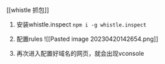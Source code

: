 [[whistle 抓包]]

1.  安装whistle.inspect
 `npm i -g whistle.inspect`

2.  配置rules
![[Pasted image 20230420142654.png]]

3.  再次进入配置好域名的网页，就会出现vconsole